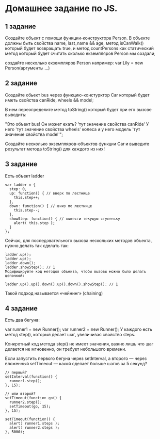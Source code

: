 # Домашнее задание по JS.

## 1 задание

Создайте объект с помощи функции-конструктора Person.
 В объекте должны быть свойства name, last_name && age, 
 метод isCanWalk() который будет возвращать true, и метод countPersons 
 как статический метод который будет считать сколько екземпляров Person мы создали;

создайте несколько екземпляров Person например:
var Lily = new Person(аргументы ...)

## 2 задание

Создайте обьект bus через функцию-констурктор Car который будет иметь свойства canRide, wheels && model;

В нем переопределите метод toString() который будет при его вызове выводить:

"Это объект bus! Он может ехать? 'тут значение свойства canRide' У него 'тут значение свойства wheels' колеса и у него модель 'тут значение cвойства model'";

Создайте несколько экземпляров-объектов функции Car и выведите результат метода toString() для каждого из них!

## 3 задание

Есть объект ladder

```
var ladder = {
  step: 0,
  up: function() { // вверх по лестнице
    this.step++;
  },
  down: function() { // вниз по лестнице
    this.step--;
  },
  showStep: function() { // вывести текущую ступеньку
    alert( this.step );
  }
};
```

Сейчас, для последовательного вызова нескольких методов объекта, нужно делать так сделать так:

```
ladder.up();
ladder.up();
ladder.down();
ladder.showStep(); // 1
Модифицируйте код методов объекта, чтобы вызовы можно было делать цепочкой:

ladder.up().up().down().up().down().showStep(); // 1
```
Такой подход называется «чейнинг» (chaining)

## 4 задание

Есть два бегуна:

var runner1 = new Runner(); var runner2 = new Runner(); У каждого есть метод step(), который делает шаг, увеличивая свойство steps.

Конкретный код метода step() не имеет значения, важно лишь что шаг делается не мгновенно, он требует небольшого времени.

Если запустить первого бегуна через setInterval, а второго — через вложенный setTimeout — какой сделает больше шагов за 5 секунд?

```
// первый?
setInterval(function() {
  runner1.step();
}, 15);

// или второй?
setTimeout(function go() {
  runner2.step();
  setTimeout(go, 15);
}, 15);

setTimeout(function() {
  alert( runner1.steps );
  alert( runner2.steps );
}, 5000);
```

